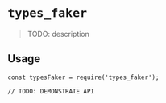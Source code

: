 # `types_faker`

> TODO: description

## Usage

```
const typesFaker = require('types_faker');

// TODO: DEMONSTRATE API
```
